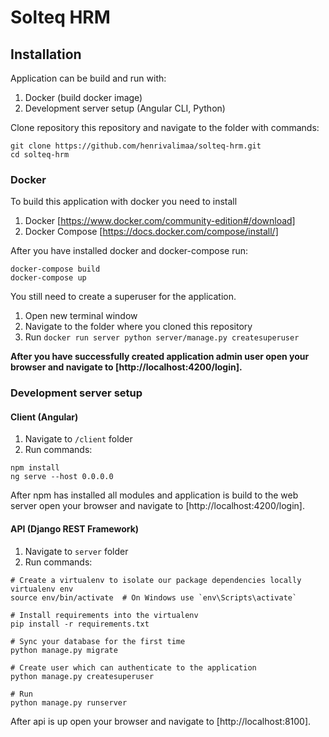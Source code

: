 # Solteq HRM

## Installation

Application can be build and run with:
1. Docker (build docker image)
2. Development server setup (Angular CLI, Python)

Clone repository this repository and navigate to the folder with commands:
```
git clone https://github.com/henrivalimaa/solteq-hrm.git
cd solteq-hrm
```

### Docker

To build this application with docker you need to install
1. Docker [https://www.docker.com/community-edition#/download]
2. Docker Compose [https://docs.docker.com/compose/install/]

After you have installed docker and docker-compose run: 
```
docker-compose build
docker-compose up
```

You still need to create a superuser for the application.
1. Open new terminal window
2. Navigate to the folder where you cloned this repository
3. Run `docker run server python server/manage.py createsuperuser` 

**After you have successfully created application admin user open your browser and navigate to [http://localhost:4200/login].**

### Development server setup

#### Client (Angular)
 
 1. Navigate to `/client` folder
 2. Run commands:
 ```
 npm install
 ng serve --host 0.0.0.0
 ```
After npm has installed all modules and application is build to the web server open your browser and navigate to [http://localhost:4200/login].

#### API (Django REST Framework)

1. Navigate to `server` folder
2. Run commands: 

```
# Create a virtualenv to isolate our package dependencies locally
virtualenv env
source env/bin/activate  # On Windows use `env\Scripts\activate`

# Install requirements into the virtualenv
pip install -r requirements.txt

# Sync your database for the first time
python manage.py migrate

# Create user which can authenticate to the application
python manage.py createsuperuser

# Run
python manage.py runserver
```
After api is up open your browser and navigate to [http://localhost:8100].
